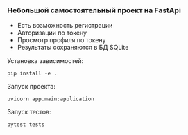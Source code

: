 ### Небольшой самостоятельный проект на FastApi
* Есть возможность регистрации
* Авторизации по токену
* Просмотр профиля по токену
* Результаты сохраняются в БД SQLite


Установка зависимостей:

```
pip install -e .
```

Запуск проекта:

```
uvicorn app.main:application
```
Запуск тестов:
```
pytest tests
```